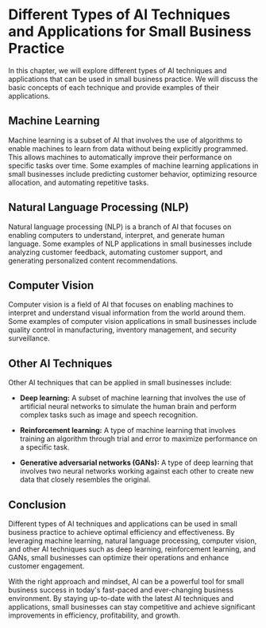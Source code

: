Different Types of AI Techniques and Applications for Small Business Practice
===================================================================================================================================================

In this chapter, we will explore different types of AI techniques and applications that can be used in small business practice. We will discuss the basic concepts of each technique and provide examples of their applications.

Machine Learning
----------------

Machine learning is a subset of AI that involves the use of algorithms to enable machines to learn from data without being explicitly programmed. This allows machines to automatically improve their performance on specific tasks over time. Some examples of machine learning applications in small businesses include predicting customer behavior, optimizing resource allocation, and automating repetitive tasks.

Natural Language Processing (NLP)
---------------------------------

Natural language processing (NLP) is a branch of AI that focuses on enabling computers to understand, interpret, and generate human language. Some examples of NLP applications in small businesses include analyzing customer feedback, automating customer support, and generating personalized content recommendations.

Computer Vision
---------------

Computer vision is a field of AI that focuses on enabling machines to interpret and understand visual information from the world around them. Some examples of computer vision applications in small businesses include quality control in manufacturing, inventory management, and security surveillance.

Other AI Techniques
-------------------

Other AI techniques that can be applied in small businesses include:

* **Deep learning:** A subset of machine learning that involves the use of artificial neural networks to simulate the human brain and perform complex tasks such as image and speech recognition.

* **Reinforcement learning:** A type of machine learning that involves training an algorithm through trial and error to maximize performance on a specific task.

* **Generative adversarial networks (GANs):** A type of deep learning that involves two neural networks working against each other to create new data that closely resembles the original.

Conclusion
----------

Different types of AI techniques and applications can be used in small business practice to achieve optimal efficiency and effectiveness. By leveraging machine learning, natural language processing, computer vision, and other AI techniques such as deep learning, reinforcement learning, and GANs, small businesses can optimize their operations and enhance customer engagement.

With the right approach and mindset, AI can be a powerful tool for small business success in today's fast-paced and ever-changing business environment. By staying up-to-date with the latest AI techniques and applications, small businesses can stay competitive and achieve significant improvements in efficiency, profitability, and growth.
